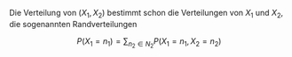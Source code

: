 
Die Verteilung von $(X_1, X_2)$ bestimmt schon die Verteilungen von $X_1$ und $X_2$, die sogenannten Randverteilungen

$$P(X_1 = n_1) = \sum_{n_2 \in N_2} P(X_1 = n_1, X_2 = n_2)$$
